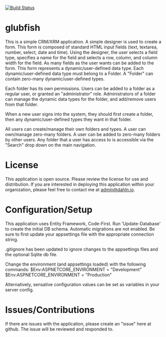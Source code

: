 [![Build Status](https://dev.azure.com/dahln/glubfish/_apis/build/status/glubfish%20CI%20build?repoName=dahln%2Fglubfish&branchName=master)](https://dev.azure.com/dahln/glubfish/_build/latest?definitionId=14&repoName=dahln%2Fglubfish&branchName=master)

# glubfish

This is a simple CRM/XRM application. A simple designer is used to create a form. This form is composed of standard HTML input fields (text, textarea, number, select, date and time). Using the designer, the user selects a field type, specifies a name for the field and selects a row, column, and column width for the field. As many fields as the user wants can be added to the form. This form represents a dynamic/user-defined data type. Each dynamic/user-defined data type must belong to a Folder. A "Folder" can contain zero-many dynamic/user-defined types.

Each folder has its own permissions. Users can be added to a folder as a regular user, or granted an "administrator" role. Administrators of a folder can manage the dynamic data types for the folder, and add/remove users from that folder.

When a new user signs into the system, they should first create a folder, then any dynamic/user-defined types they want in that folder.

All users can create/manage their own folders and types. A user can own/manage zero-many folders. A user can be added to zero-many folders by other users.  Any folder that a user has access to is accessible via the "Search" drop down on the main navigation.

# License

This application is open source. Please review the license for use and distribution. If you are interested in deploying this application within your organization, please feel free to contact me at admin@dahln.io.

# Configuration/Setup

This application uses Entity Framework, Code-First. Run 'Update-Database' to create the initial DB schema. Automatic migrations are not enabled. Be sure to first update your appsettings file with the appropriate connection string.

.gitignore has been updated to ignore changes to the appsettings files and the optional Sqlite db file.

Change the environment (and appsettings loaded) with the following commands:
$Env:ASPNETCORE_ENVIRONMENT = "Development"
$Env:ASPNETCORE_ENVIRONMENT = "Production"

Alternatively, sensative configuration values can be set as variables in your server config.

# Issues/Contributions

If there are issues with the application, please create an "issue" here at github. The issue will be reviewed and responded to.
